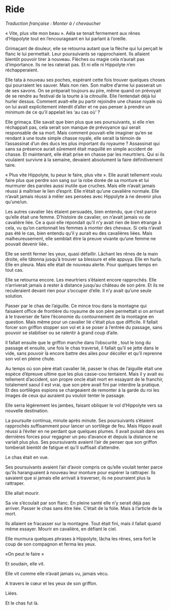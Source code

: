 # Ride

*Traduction française : Monter à / chevaucher*


« Vite, plus vite mon beau ». Aéla se tenait fermement aux rênes d’Hippolyte tout en l’encourageant en lui parlant à l’oreille.

Grimaçant de douleur, elle se retourna autant que la flèche qui lui perçait le flanc le lui permettait. Leur poursuivants se rapprochaient. Ils allaient bientôt pouvoir tirer à nouveau. Flèches ou magie cela n’aurait pas d’importance. Ils ne les raterait pas. Et ni elle ni Hippolyte n’en réchapperaient.

Elle tata à nouveau ses poches, espérant cette fois trouver quelques choses qui pourraient les sauver. Mais non rien. Son maître d’arme lui passerait un de ses savons. On se préparait toujours au pire, même quand on prévoyait de se rendre au festival de la tourte à la citrouille. Elle l’entendait déjà lui hurler dessus. Comment avait-elle pu partir rejoindre une chasse royale où on lui avait explicitement interdit d’aller et ne pas penser à prendre un minimum de ce qu’il appelait les ‘au cas où’ ?

Elle grimaça. Elle savait que bien plus que ses poursuivants, si elle n’en réchappait pas, cela serait son manque de prévoyance qui serait responsable de sa mort. Mais comment pouvait-elle imaginer qu’en se rendant à une toute simple chasse royale, elle serait la témoin de l’assassinat d’un des ducs les plus important du royaume ? Assassinat qui sans sa présence aurait sûrement était maquillé en simple accident de chasse. Et maintenant, elle était prise en chasse par les meurtriers. Qui si ils voulaient survivre à la semaine, devaient absolument la faire définitivement taire.

« Plus vite Hippolyte, tu peux le faire, plus vite ».
Elle aurait tellement voulu faire plus que perdre son sang sur la robe dorée de sa monture et lui murmurer des paroles aussi inutile que cruches. Mais elle n’avait jamais réussi à maîtriser le lien d’esprit. Elle n’était qu’une cavalière normale. Elle n’avait jamais réussi à mêler ses pensées avec Hippolyte à ne devenir plus qu’une/un.

Les autres cavalier liés étaient persuadés, bien entendu, que c’est parce qu’elle était une femme. D’histoire de cavalier, on n’avait jamais vu de cavalière liée. Ce a quoi elle répondait qu’il n’y avait rien de bien étrange à cela, vu qu’on cantonnait les femmes à monter des chevaux. Si cela n’avait pas été le cas, bien entendu qu’il y aurait eu des cavalières liées. Mais malheureusement, elle semblait être la preuve vivante qu’une femme ne pouvait devenir liée..

Elle se sentit fermer les yeux, quasi défaillir. Lâchant les rênes de la main droite, elle tâtonna jusqu’à trouver sa blessure et elle appuya. Elle en hurla. Elle en pleura. Mais elle était de nouveau alerte. Pour quelques temps en tout cas.

Elle se retourna encore. Les meurtriers s’étaient encore rapprochés. Elle n’arriverait jamais à rester à distance jusqu’au château de son père. Et ils ne reculeraient devant rien pour s’occuper d’elle. Il n’y avait qu’une seule solution.

Passer par le chas de l’aiguille. Ce mince trou dans la montagne qui faisaient office de frontière du royaume de son père permettait si on arrivait à le traverser de faire l’économie du contournement de la montagne en question. Mais même pour un cavalier lié c’était plus que difficile. Il fallait forcer son griffon stopper son vol et à se poser à l’entrée du passage, sans pouvoir se stabiliser ou se ralentir à grand coup d’aile.

Il fallait ensuite que le griffon marche dans l’obscurité , tout le long du passage et ensuite, une fois le chas traversé, il fallait qu’il se jette dans le vide, sans pouvoir là encore battre des ailes pour décoller et qu’il reprenne son vol en pleine chute.


Au temps où son père était cavalier lié, passer le chas de l’aiguille était une espèce d’épreuve ultime que les plus casse-cou tentaient. Mais il y avait eu tellement d’accident, son propre oncle était mort en essayant de le franchir, totalement saoul il est vrai, que son père avait fini par interdire la pratique. Et des sortilèges espions se chargeaient de remonter à la garde du roi les images de ceux qui auraient pu vouloir tenter le passage.

Elle serra légèrement les jambes, faisant obliquer le vol d’Hippolyte vers sa nouvelle destination.

La poursuite continua, minute après minute. Ses poursuivants s’étaient rapprochés suffisamment pour lancer un sortilège de feu. Mais Hippo avait réussi à l’éviter en ne perdant que quelques plumes. Il avait puisait dans ses dernières forces pour regagner un peu d’avance et depuis la distance ne variait plus plus. Ses poursuivants avaient l’air de penser que son griffon tomberait bientôt de fatigue et qu’il suffisait d’attendre.

Le chas était en vue.

Ses poursuivants avaient l’air d’avoir compris ce qu’elle voulait tenter parce qu’ils haranguaient à nouveau leur monture pour espérer la rattraper. Ils savaient que si jamais elle arrivait à traverser, ils ne pourraient plus la rattraper.

 Elle allait mourir.

Sa vie s’écoulait par son flanc. En pleine santé elle n’y serait déjà pas arriver. Passer le chas sans être liée. C’était de la folie. Mais à l’article de la mort.

Ils allaient se fracasser sur la montagne. Tout était fini, mais il fallait quand même essayer. Mourir en cavalière, en défiant le ciel.

Elle murmura quelques phrases à Hippolyte, lâcha les rênes, sera fort le coup de son compagnon et ferma les yeux.

«On peut le faire »

Et soudain, elle vit.

Elle vit comme elle n’avait jamais vu, jamais vécu.

A travers le cœur et les yeux de son griffon.

Liées.

Et le chas fut là.
